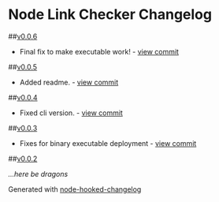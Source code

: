 # Node Link Checker Changelog

##[v0.0.6](https://github.com/SupplyFrame/node-link-checker/commit/8c271fa2b902a2c4f46abd52c7fe90d0293b5e45)
- Final fix to make executable work! - [view commit](https://github.com/SupplyFrame/node-link-checker/commit/0ab7454c23e0582b854e15fd2ff1dc484a4de6b4)

##[v0.0.5](https://github.com/SupplyFrame/node-link-checker/commit/513bda074d41e41a1d56e14233f8fdba5b216728)
- Added readme. - [view commit](https://github.com/SupplyFrame/node-link-checker/commit/0bcf1ed1f1e272e7ba8a0be5ad8d7b04fc3c7e03)

##[v0.0.4](https://github.com/SupplyFrame/node-link-checker/commit/d35e51cdc7c3b2a7e4819967469ea06fababe1c3)
- Fixed cli version. - [view commit](https://github.com/SupplyFrame/node-link-checker/commit/bcf25489f518606bb6a4a30747b79af170555804)

##[v0.0.3](https://github.com/SupplyFrame/node-link-checker/commit/f474f1b6097ea65849641a8545758ac9ebd04b64)
- Fixes for binary executable deployment - [view commit](https://github.com/SupplyFrame/node-link-checker/commit/ed23d6b96d557acd191c0883290e25b5563dff1d)

##[v0.0.2](https://github.com/SupplyFrame/node-link-checker/commit/daa813cd9c09620972e868be1fdd5fa1f933c66b)

*...here be dragons*


Generated with [node-hooked-changelog](http://github.com/SupplyFrame/node-hooked-changelog)
